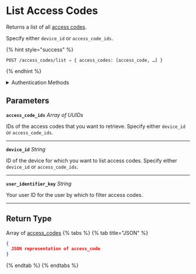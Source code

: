 # List Access Codes

Returns a list of all [access codes](https://docs.seam.co/latest/capability-guides/smart-locks/access-codes).

Specify either `device_id` or `access_code_ids`.

{% hint style="success" %}
```
POST /access_codes/list ⇒ { access_codes: [access_code, …] }
```
{% endhint %}

<details>

<summary>Authentication Methods</summary>

- API key
- Client session token
- Personal access token
  <br>Must also include the `seam-workspace` header in the request.
</details>

## Parameters

**`access_code_ids`** *Array* *of UUIDs*

IDs of the access codes that you want to retrieve. Specify either `device_id` or `access_code_ids`.

---

**`device_id`** *String*

ID of the device for which you want to list access codes. Specify either `device_id` or `access_code_ids`.

---

**`user_identifier_key`** *String*

Your user ID for the user by which to filter access codes.

---


## Return Type

Array of [access\_codes](./)
{% tabs %}
{% tab title="JSON" %}
```json
{
  JSON representation of access_code
}
```
{% endtab %}
{% endtabs %}

